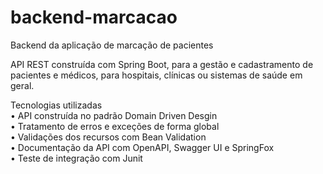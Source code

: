 # backend-marcacao
Backend da aplicação de marcação de pacientes

API REST construída com Spring Boot, para a gestão e cadastramento de pacientes e médicos, para hospitais, clínicas ou sistemas de saúde em geral.

Tecnologias utilizadas \
•	API construída no padrão Domain Driven Desgin \
•	Tratamento de erros e exceções de forma global \
•	Validações dos recursos com Bean Validation \
•	Documentação da API com OpenAPI, Swagger UI e SpringFox \
•	Teste de integração com Junit 
